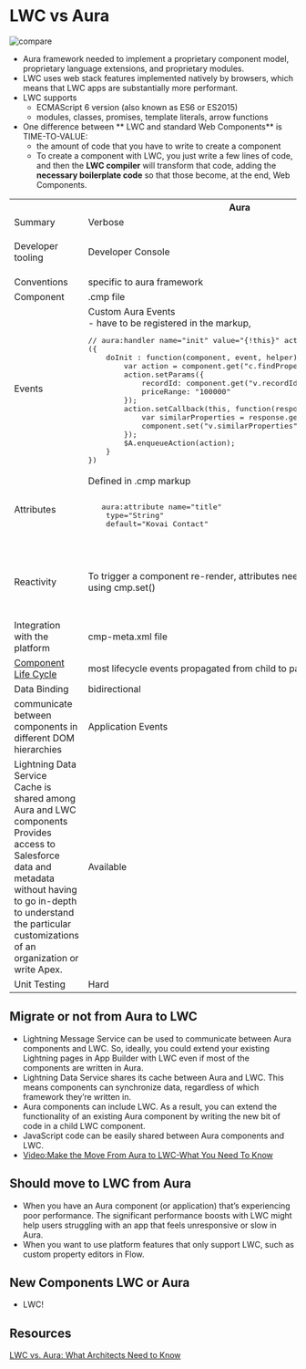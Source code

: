 # LWC vs Aura

![compare](https://lh5.googleusercontent.com/proxy/wu5PLlVoRpgHMWz3tMImQqZvcSfDi9yLv_U0VcXS0ANV3j9egb3wbWjO1MO1Mt1FUOkU8f4g0k0vR-C7zRIH7ygVYCZbakKCjylzNV9qrz9TYCd_L2CHE_pYoK6S_vAKId2NiEadxzNcMNjXYY4-9T4jQvy1Cg7EWyKqfA4iAIknM3xSz8hCpk1vrL-Zk6DvgvsGCjlMIYwJEdlDWoaUR6HEb5eXbrnDHjyY-HGZIES8GHnYJi6Zi52XTxHFUnBNljxlggM=s1920-w1920-h1080-p-k-no-nd-mv)

- Aura framework needed to implement a proprietary component model, proprietary language extensions, and proprietary modules.
- LWC uses web stack features implemented natively by browsers, which means that LWC apps are substantially more performant.
-  LWC supports
    - ECMAScript 6 version (also known as ES6 or ES2015)
    -  modules, classes, promises, template literals, arrow functions
- One difference between ** LWC and standard Web Components** is TIME-TO-VALUE:
    - the amount of code that you have to write to create a component
    - To create a component with LWC, you just write a few lines of code, and then the **LWC compiler** will transform that code, adding the **necessary boilerplate code** so that those become, at the end, Web Components. 

<table nowrap>
<tr><th></th><th>Aura</th><th>LWC</th></tr>
<tr><td>Summary</td><td>Verbose</td><td>Less Verbose, more configurable, easier to understand, test, and refactor in the long-term</td></tr>

<tr><td>Developer tooling</td><td>Developer Console</td><td>VS Code with Extension Pack

<img src='https://miro.medium.com/max/1400/1*BUE0WVd7Dooc3lz1rX6c_A.png'/>
<hr/> Deploy code to Salesforce environments using  Salesforce CLI (SFDX)
</td></tr>

<tr>
<td>Conventions</td><td> specific to aura framework</td>
<td>HTML, CSS, or JavaScript</td>
</tr>

<tr>
<td>Component</td>
<td>.cmp file</td><td>.HTML file</td>
</tr>

<tr>
<td>Events</td>
<td>Custom Aura Events<br>
- have to be registered in the markup,
<pre>
// aura:handler name="init" value="{!this}" action="{!c.doInit}"
({
    doInit : function(component, event, helper) {
        var action = component.get("c.findProperties");
        action.setParams({
            recordId: component.get("v.recordId"),
            priceRange: "100000"
        });
        action.setCallback(this, function(response){
            var similarProperties = response.getReturnValue();
            component.set("v.similarProperties", similarProperties);
        });
        $A.enqueueAction(action);
    }
})
</pre>
</td><td> <a href='https://developer.salesforce.com/docs/component-library/documentation/en/lwc/lwc.events'>standard DOM events</a>
<br>
- events simply need to be <a href='https://developer.salesforce.com/docs/component-library/documentation/en/lwc/lwc.events_create_dispatch'>fired</a> in JavaScript<br/>
<pre>
	lightning-button variant="brand" label="Get Time" title="Get Time" onclick={handleGetTimeClick}
		 
 async handleGetTimeClick() {
        this.timeData = await this.getTime();
 }       
</pre>
<a href='https://developer.salesforce.com/docs/component-library/documentation/en/lwc/lwc.events_handling'>Events Handling</a>

</tr>

<tr>
<td>Attributes </td>
<td>Defined in .cmp markup
   <pre> 
   aura:attribute name="title" 
    type="String" 
    default="Kovai Contact"
   </pre>
</td>
<td> Fields or properties<br/>In component javascript file (extends LightningElement which extends HTMLElement)<br/>
<pre>
export default class KovaiContact extends LightningElement {
  title = "Kovai Contact";
}
</pre>
</td>
</tr>  
<tr><td>Reactivity</td>
<td>To trigger a component re-render, attributes need to be set explicitly using cmp.set()</td>
<td> When you change a class property, the framework implicitly understands that a re-render is needed.<br/>
 The two situations LWC doesn't observe by default for <a href='https://developer.salesforce.com/docs/component-library/documentation/en/lwc/lwc.reactivity_fields'> performance reasons</a>: 
 <br/> 1. changes in array elements <br/>2. changes in object properties.
 <br/>  To tell the framework to observe changes to the properties of an object or to the elements of an array, decorate the field with @track.

</td>
</tr>

<tr>
<td>Integration with the platform</td>
<td>cmp-meta.xml file</td><td><a href='https://developer.salesforce.com/docs/component-library/documentation/en/lwc/lwc.create_components_meta_file'>Metadata file js-meta.xml</a></td>
</tr>

<tr>
<td><a href='https://developer.salesforce.com/docs/component-library/documentation/en/lwc/lwc.create_lifecycle_hooks'</a>Component Life Cycle</td>
<td> most lifecycle events propagated from child to parent</td><td>lifecycle events propagated from parent to child</td>
</tr>

<tr>
<td>Data Binding</td>
<td> bidirectional</td>
<td>unidirectional</td>
</tr>

<tr>
<td> communicate between components in different DOM hierarchies
</td>
<td> Application Events</td>
<td><a href='https://developer.salesforce.com/docs/component-library/bundle/lightning-message-service/documentation'>Lightning message service</a>
<br/>
- enables us to publish and subscribe to messages on a message channel
<img src='https://miro.medium.com/max/1400/1*rq34aCyvDq1KoOf2WIutOA.gif'/>
</td>
</tr>

<tr>
<td> Lightning Data Service<br/>
 Cache is shared among Aura and LWC components
 <br/>
 Provides access to Salesforce data and metadata without having to go in-depth to understand the particular customizations of an organization or write Apex.
</td>
<td> Available</td>
<td>unidirectional
<br/>
base form components, wire adapters and functions, and Apex
</td>
</tr>

<tr>
<td>Unit Testing</td>
<td> Hard</td>
<td>Easy with <a href='https://developer.salesforce.com/docs/component-library/documentation/en/lwc/lwc.testing'>Jest</td>
</tr>











</table>


## Migrate or not from Aura to LWC

- Lightning Message Service can be used to communicate between Aura components and LWC. So, ideally, you could extend your existing Lightning pages in App Builder with LWC even if most of the components are written in Aura.
- Lightning Data Service shares its cache between Aura and LWC. This means components can synchronize data, regardless of which framework they’re written in.
- Aura components can include LWC. As a result, you can extend the functionality of an existing Aura component by writing the new bit of code in a child LWC component.
- JavaScript code can be easily shared between Aura components and LWC.
- [Video:Make the Move From Aura to LWC-What You Need To Know](https://trailhead.salesforce.com/live/videos/a2r3k000001n2cR/make-the-move-from-aura-to-lwc-what-you-need-to-know/)

## Should move to LWC from Aura
- When you have an Aura component (or application) that’s experiencing poor performance. The significant performance boosts with LWC might help users struggling with an app that feels unresponsive or slow in Aura.
- When you want to use platform features that only support LWC, such as custom property editors in Flow.

## New Components LWC or Aura
- LWC!






## Resources
[LWC vs. Aura: What Architects Need to Know](https://medium.com/salesforce-architects/lwc-vs-aura-what-architects-need-to-know-695af25e4535#:~:text=In%20other%20words%2C%20conventions%20in,HTML%2C%20CSS%2C%20or%20JavaScript.&text=html%20file.,you%20use%20standard%20DOM%20events.)